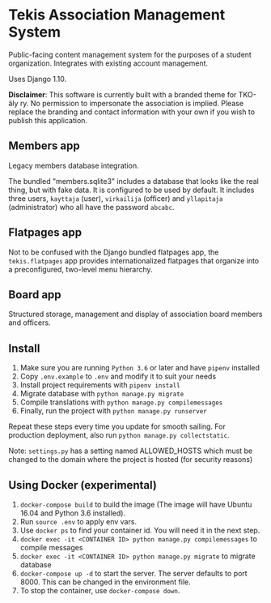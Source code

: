 Tekis Association Management System
===================================

Public-facing content management system for the purposes of a student
organization. Integrates with existing account management.

Uses Django 1.10.

**Disclaimer**: This software is currently built with a branded theme
  for TKO-äly ry. No permission to impersonate the association is
  implied. Please replace the branding and contact information with
  your own if you wish to publish this application.

Members app
-----------

Legacy members database integration.

The bundled "members.sqlite3" includes a database that looks like the
real thing, but with fake data. It is configured to be used by
default. It includes three users, `kayttaja` (user), `virkailija`
(officer) and `yllapitaja` (administrator) who all have the password
`abcabc`.

Flatpages app
-------------

Not to be confused with the Django bundled flatpages app, the
`tekis.flatpages` app provides internationalized flatpages that
organize into a preconfigured, two-level menu hierarchy.

Board app
---------

Structured storage, management and display of association board
members and officers.

Install
-------

1. Make sure you are running `Python 3.6` or later and have `pipenv` installed
2. Copy `.env.example` to `.env` and modify it to suit your needs
2. Install project requirements with `pipenv install`
3. Migrate database with `python manage.py migrate`
4. Compile translations with `python manage.py compilemessages`
5. Finally, run the project with `python manage.py runserver`

Repeat these steps every time you update for smooth sailing. For
production deployment, also run `python manage.py collectstatic`.

Note: `settings.py` has a setting named ALLOWED_HOSTS which must be changed to the domain where the project is hosted (for security reasons)

Using Docker **(experimental)**
-------
1. `docker-compose build` to build the image (The image will have Ubuntu 16.04 and Python 3.6 installed).
2. Run `source .env` to apply env vars.
3. Use `docker ps` to find your container id. You will need it in the next step.
4. `docker exec -it <CONTAINER ID> python manage.py compilemessages` to compile messages
5. `docker exec -it <CONTAINER ID> python manage.py migrate` to migrate database
6. `docker-compose up -d` to start the server. The server defaults to port 8000. This can be changed in the environment file.
7. To stop the container, use `docker-compose down`.